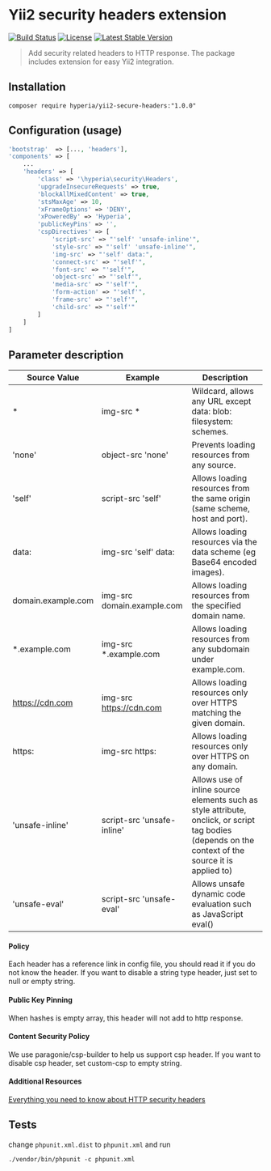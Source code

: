 # Yii2 security headers extension

[![Build Status](https://travis-ci.org/hyperia-sk/yii2-secure-headers.svg)](https://travis-ci.org/hyperia-sk/yii2-secure-headers) [![License](https://poser.pugx.org/hyperia/yii2-secure-headers/license)](https://packagist.org/packages/hyperia/yii2-secure-headers) [![Latest Stable Version](https://poser.pugx.org/hyperia/yii2-secure-headers/v/stable)](https://packagist.org/packages/hyperia/yii2-secure-headers)

> Add security related headers to HTTP response. The package includes extension for easy Yii2 integration.

## Installation

```
composer require hyperia/yii2-secure-headers:"1.0.0"
```

## Configuration (usage)

```php
'bootstrap'  => [..., 'headers'],
'components' => [
    ...
    'headers' => [
        'class' => '\hyperia\security\Headers',
        'upgradeInsecureRequests' => true,
        'blockAllMixedContent' => true,
        'stsMaxAge' => 10,
        'xFrameOptions' => 'DENY',
        'xPoweredBy' => 'Hyperia',
        'publicKeyPins' => '',
        'cspDirectives' => [
            'script-src' => "'self' 'unsafe-inline'",
            'style-src' => "'self' 'unsafe-inline'",
            'img-src' => "'self' data:",
            'connect-src' => "'self'",
            'font-src' => "'self'",
            'object-src' => "'self'",
            'media-src' => "'self'",
            'form-action' => "'self'",
            'frame-src' => "'self'",
            'child-src' => "'self'"
        ]
    ]
]
```

## Parameter description

| Source Value       | Example                    | Description                                                                                                                                         |
|--------------------|----------------------------|-----------------------------------------------------------------------------------------------------------------------------------------------------|
| *                  | img-src *                  | Wildcard, allows any URL except data: blob: filesystem: schemes.                                                                                    |
| 'none'             | object-src 'none'          | Prevents loading resources from any source.                                                                                                         |
| 'self'             | script-src 'self'          | Allows loading resources from the same origin (same scheme, host and port).                                                                         |
| data:              | img-src 'self' data:       | Allows loading resources via the data scheme (eg Base64 encoded images).                                                                            |
| domain.example.com | img-src domain.example.com | Allows loading resources from the specified domain name.                                                                                            |
| *.example.com      | img-src *.example.com      | Allows loading resources from any subdomain under example.com.                                                                                      |
| https://cdn.com    | img-src https://cdn.com    | Allows loading resources only over HTTPS matching the given domain.                                                                                 |
| https:             | img-src https:             | Allows loading resources only over HTTPS on any domain.                                                                                             |
| 'unsafe-inline'    | script-src 'unsafe-inline' | Allows use of inline source elements such as style attribute, onclick, or script tag bodies (depends on the context of the source it is applied to) |
| 'unsafe-eval'      | script-src 'unsafe-eval'   | Allows unsafe dynamic code evaluation such as JavaScript eval()                                                                                     |

#### Policy

Each header has a reference link in config file, you should read it if you do not know the header. 
If you want to disable a string type header, just set to null or empty string.

#### Public Key Pinning

When hashes is empty array, this header will not add to http response.

#### Content Security Policy

We use paragonie/csp-builder to help us support csp header. 
If you want to disable csp header, set custom-csp to empty string.

#### Additional Resources

[Everything you need to know about HTTP security headers](https://blog.appcanary.com/2017/http-security-headers.html)

## Tests

change `phpunit.xml.dist` to `phpunit.xml` and run

```
./vendor/bin/phpunit -c phpunit.xml
```
